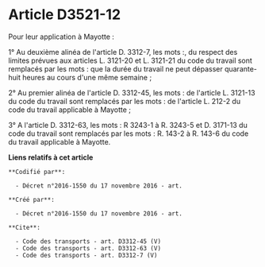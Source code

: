 # Article D3521-12

Pour leur application à Mayotte : 

1° Au deuxième alinéa de l'article D. 3312-7, les mots :, du respect des limites prévues aux articles L. 3121-20 et L.
3121-21 du code du travail sont remplacés par les mots : que la durée du travail ne peut dépasser quarante-huit heures au
cours d'une même semaine ; 

2° Au premier alinéa de l'article D. 3312-45, les mots : de l'article L. 3121-13 du code du travail sont remplacés par les
mots : de l'article L. 212-2 du code du travail applicable à Mayotte ; 

3° A l'article D. 3312-63, les mots : R 3243-1 à R. 3243-5 et D. 3171-13 du code du travail sont remplacés par les mots : R.
143-2 à R. 143-6 du code du travail applicable à Mayotte.

**Liens relatifs à cet article**

	**Codifié par**:

	  - Décret n°2016-1550 du 17 novembre 2016 - art.

	**Créé par**:

	  - Décret n°2016-1550 du 17 novembre 2016 - art.

	**Cite**:

	  - Code des transports - art. D3312-45 (V)
	  - Code des transports - art. D3312-63 (V)
	  - Code des transports - art. D3312-7 (V)
